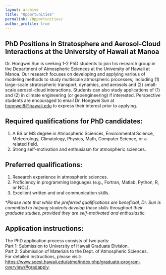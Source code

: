 ```yaml
---
layout: archive
title: "Opportunities"
permalink: /Opportunities/
author_profile: true
---
```


PhD Positions in Stratosphere and Aerosol-Cloud Interactions at the University of Hawaii at Manoa
------

Dr. Hongwei Sun is seeking 1-2 PhD students to join his research group in the Department of Atmospheric Sciences at the University of Hawaii at Manoa. Our research focuses on developing and applying various of modeling methods to study multiscale atmospheric processes, including (1) large-scale stratospheric transport, dynamics, and aerosols and (2) small-scale aerosol-cloud interactions. Students can also study applications of (1) and (2) in climate engineering (or geoengineering) if interested. Perspective students are encouraged to email Dr. Hongwei Sun at hongwei8@hawaii.edu to express their interest prior to applying. <br />

Required qualifications for PhD candidates:
------

1. A BS or MS degree in Atmospheric Sciences, Environmental Science, Meteorology, Climatology, Physics, Math, Computer Science, or a related field. <br />
2. Strong self-motivation and enthusiasm for atmospheric sciences. <br />

Preferred qualifications:
------

1. Research experience in atmospheric sciences. <br />
2. Proficiency in programming languages (e.g., Fortran, Matlab, Python, R, or NCL). <br />
3. Excellent written and oral communication skills. <br />

**Please note that while the preferred qualifications are beneficial, Dr. Sun is committed to helping students develop these skills throughout their graduate studies, provided they are self-motivated and enthusiastic.* <br />

Application instructions:
------

The PhD application process consists of two parts: <br />
Part 1: Submission to University of Hawaii Graduate Division. <br />
Part 2: Submission of Materials to the Dept. of Atmospheric Sciences. <br />
For detailed instructions, please visit:: https://www.soest.hawaii.edu/atmo/index.php/graduate-program-overview/#gradapply. <br />

